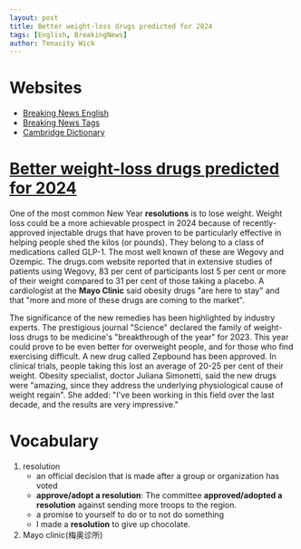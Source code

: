 ```yaml
---
layout: post
title: Better weight-loss drugs predicted for 2024
tags: [English, BreakingNews]
author: Tenacity Wick
---
```


# Websites

- [Breaking News English](https://breakingnewsenglish.com/)
- [Breaking News Tags](https://zhouqiang19980220.github.io/tags/#books)
- [Cambridge Dictionary](https://dictionary.cambridge.org/)

# [Better weight-loss drugs predicted for 2024](https://breakingnewsenglish.com/2401/240101-weight-loss-drugs.html)

One of the most common New Year **resolutions** is to lose weight. Weight loss could be a more achievable prospect in 2024 because of recently-approved injectable drugs that have proven to be particularly effective in helping people shed the kilos (or pounds). They belong to a class of medications called GLP-1. The most well known of these are Wegovy and Ozempic. The drugs.com website reported that in extensive studies of patients using Wegovy, 83 per cent of participants lost 5 per cent or more of their weight compared to 31 per cent of those taking a placebo. A cardiologist at the **Mayo Clinic** said obesity drugs "are here to stay" and that "more and more of these drugs are coming to the market".

The significance of the new remedies has been highlighted by industry experts. The prestigious journal "Science" declared the family of weight-loss drugs to be medicine's "breakthrough of the year" for 2023. This year could prove to be even better for overweight people, and for those who find exercising difficult. A new drug called Zepbound has been approved. In clinical trials, people taking this lost an average of 20-25 per cent of their weight. Obesity specialist, doctor Juliana Simonetti, said the new drugs were "amazing, since they address the underlying physiological cause of weight regain". She added: "I've been working in this field over the last decade, and the results are very impressive."



# Vocabulary

1. resolution
    - an official decision that is made after a group or organization has voted
    - **approve/adopt a resolution**: The committee **approved/adopted a resolution** against sending more troops to the region.
    - a promise to yourself to do or to not do something
    - I made a **resolution** to give up chocolate.
2. Mayo clinic(梅奥诊所)